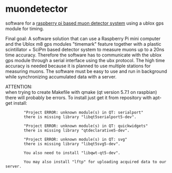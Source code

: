 # muondetector
software for a [raspberry pi based muon detector system](https://balu.physik.uni-giessen.de:8081/mediawiki/index.php) using a ublox gps module for timing.

Final goal:
A software solution that can use a Raspberry Pi mini computer and the Ublox m8 gps modules "timemark" feature together with 
a plastic scintillator + SciPm based detector system to measure muons up to a 20ns time accuracy. 
Therefore the software has to communicate with the ublox gps module through a serial interface using the ubx protocol. 
The high time accuracy is needed because it is planned to use multiple stations for measuring muons.
The software must be easy to use and run in background while synchronizing accumulated data with a server.


ATTENTION:  
            when trying to create Makefile with qmake (qt version 5.7.1 on raspbian) there will probably be errors.
            To install just get it from repository with apt-get install:
            
            "Project ERROR: unknown module(s) in QT: serialport"
            there is missing library "libqt5serialport5-dev".

            "Project ERROR: unknown module(s) in QT: quickwidgets"
            there is missing library "qtdeclarative5-dev".
            
            "Project ERROR: unknown module(s) in QT: svg"
            there is missing library "libqt5svg5-dev".
            
            You also need to install "libqwt-qt5-dev".
            
            You may also install "lftp" for uploading acquired data to our server.
